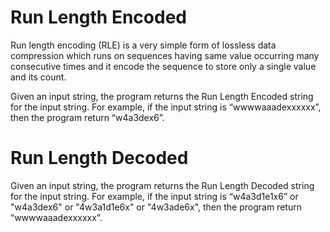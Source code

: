 # Run Length Encoded

Run length encoding (RLE) is a very simple form of lossless data compression
which runs on sequences having same value occurring many consecutive times and
it encode the sequence to store only a single value and its count.

Given an input string, the program returns the Run Length Encoded string for the input string.
For example, if the input string is “wwwwaaadexxxxxx”, then the program return “w4a3dex6”.

# Run Length Decoded

Given an input string, the program returns the Run Length Decoded string for the input string.
For example, if the input string is “w4a3d1e1x6” or "w4a3dex6" or "4w3a1d1e6x" or "4w3ade6x",
then the program return “wwwwaaadexxxxxx”.
